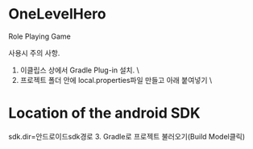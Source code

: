 OneLevelHero
============

Role Playing Game

사용시 주의 사항. 
1. 이클립스 상에서 Gradle Plug-in 설치. \\
2. 프로젝트 폴더 안에 local.properties파일 만들고 아래 붙여넣기 \\
# Location of the android SDK 
sdk.dir=안드로이드sdk경로
3. Gradle로 프로젝트 불러오기(Build Model클릭)
